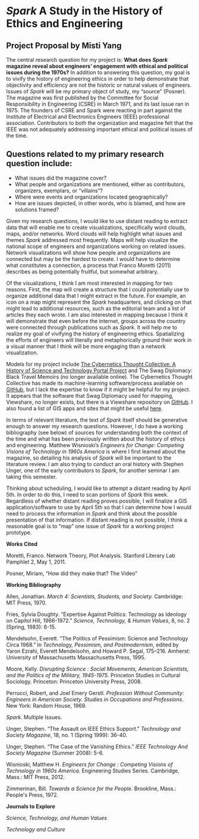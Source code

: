 *Spark* A Study in the History of Ethics and Engineering
===
Project Proposal by Misti Yang
---

The central research question for my project is: **What does *Spark* magazine reveal about engineers’ engagement with ethical and political issues during the 1970s?** In addition to answering this question, my goal is to vivify the history of engineering ethics in order to help demonstrate that objectivity and efficiency are not the historic or natural values of engineers.
Issues of *Spark* will be my primary object of study, my “source” (Posner). The magazine was first published by the Committee for Social Responsibility in Engineering (CSRE) in March 1971, and its last issue ran in 1975. The founders of CSRE and Spark were reacting in part against the Institute of Electrical and Electronics Engineers (IEEE) professional association. Contributors to both the organization and magazine felt that the IEEE was not adequately addressing important ethical and political  issues of the time.

Questions related to my primary research question include:
---
* What issues did the magazine cover?
* What people and organizations are mentioned, either as contributors, organizers, exemplars, or “villains”?
* Where were events and organizations located geographically?
* How are issues depicted, in other words, who is blamed, and how are solutions framed?

Given my research questions, I would like to use distant reading to extract data that will enable me to create visualizations, specifically word clouds, maps, and/or networks. Word clouds will help highlight what issues and themes *Spark* addressed most frequently. Maps will help visualize the national scope of engineers and organizations working on related issues. Network visualizations will show how people and organizations are connected but may be the hardest to create. I would have to determine what constitutes a connection, a process that Franco Moretti (2011) describes as being potentially fruitful, but somewhat arbitrary.

Of the visualizations, I think I am most interested in mapping for two reasons. First, the map will create a structure that I could potentially use to organize additional data that I might extract in the future. For example, an icon on a map might represent the *Spark* headquarters, and clicking on that might lead to additional resources, such as the editorial team and a list of articles they each wrote. I am also interested in mapping because I think it will demonstrate that even before the internet, groups across the country were connected through publications such as *Spark*. It will help me to realize my goal of vivifying the history of engineering ethics. Spatializing the efforts of engineers will literally and metaphorically ground their work in a visual manner that I think will be more engaging than a network visualization.    

Models for my project include [The Cybernetics Thought Collective: A History of Science and Technology Portal Project](https://archives.library.illinois.edu/thought-collective/ "Cybernetics home") and The Swag Diplomacy: Black Travel Memoirs (no longer available online). The Cybernetics Thought Collective has made its machine-learning software/process available on [GitHub](https://github.com/cybernetics-thought-collective), but I lack the expertise to know if it might be helpful for my project. It appears that the software that Swag Diplomacy used for mapping, Viewshare, no longer exists, but there is a Viewshare repository on [GitHub](https://github.com/LibraryOfCongress/viewshare). I also found a list of GIS apps and sites that might be useful [here](https://guides.nyu.edu/dighum/tools).

In terms of relevant literature, the text of *Spark* itself should be generative enough to answer my research questions. However, I do have a working bibliography (see below) of sources for understanding both the context of the time and what has been previously written about the history of ethics and engineering. Matthew Wisnioski’s *Engineers for Change: Competing Visions of Technology in 1960s America* is where I first learned about the magazine, so detailing his analysis of *Spark* will be important to the literature review. I am also trying to conduct an oral history with Stephen Unger, one of the early contributors to *Spark*, for another seminar I am taking this semester.

Thinking about scheduling, I would like to attempt a distant reading by April 5th. In order to do this, I need to scan portions of *Spark* this week. Regardless of whether distant reading proves possible, I will finalize a GIS application/software to use by April 5th so that I can determine how I would need to process the information in *Spark* and think about the possible presentation of that information. If distant reading is not possible, I think a reasonable goal is to “map” one issue of *Spark* for a working project prototype.

**Works Cited**

Moretti, Franco. Network Theory, Plot Analysis. Stanford Literary Lab Pamphlet 2, May 1, 2011.

Posner, Miriam, “How did they make that? The Video”

**Working Bibliography**

Allen, Jonathan. *March 4: Scientists, Students, and Society.* Cambridge: MIT Press, 1970.

Fries, Sylvia Doughty. “Expertise Against Politics: Technology as Ideology on Capitol Hill,
1966-1972.” *Science, Technology, & Human Values*, 8, no. 2 (Spring, 1983): 6-15.

Mendelsohn, Everett. “The Politics of Pessimism: Science and Technology Circa 1968.” In
*Technology, Pessimism, and Postmodernism*, edited by Yaron Ezrahi, Everett
Mendelsohn, and Howard P. Segal, 175–216. Amherst: University of Massachusetts
Massachusetts Press, 1995.

Moore, Kelly. *Disrupting Science : Social Movements, American Scientists, and the Politics of
the Military, 1945-1975*. Princeton Studies in Cultural Sociology. Princeton: Princeton
University Press, 2008.

Perrucci, Robert, and Joel Emery Gerstl. *Profession Without Community: Engineers in American
Society. Studies in Occupations and Professions*. New York: Random House, 1969.

*Spark*. Multiple Issues.

Unger, Stephen. “The Assault on IEEE Ethics Support.” *Technology and Society Magazine*, 18,
no. 1 (Spring 1999): 36-40.


Unger, Stephen. “The Case of the Vanishing Ethics.” *IEEE Technology And Society Magazine*
(Summer 2008): 5-6.

Wisnioski, Matthew H. *Engineers for Change : Competing Visions of Technology in 1960s
America*. Engineering Studies Series. Cambridge, Mass.: MIT Press, 2012.

Zimmerman, Bill. *Towards a Science for the People*. Brookline, Mass.: People's Press, 1972.

**Journals to Explore**

*Science, Technology, and Human Values*

*Technology and Culture*
